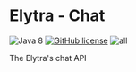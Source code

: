 # Elytra - Chat

![Java 8](https://img.shields.io/badge/language-Java%208-9B599A.svg?style=flat-square)
[![GitHub license](https://img.shields.io/github/license/mcelytra/chat?style=flat-square)](https://raw.githubusercontent.com/mcelytra/chat/master/LICENSE)
![all](https://img.shields.io/badge/environment-all-4caf50?style=flat-square)

The Elytra's chat API